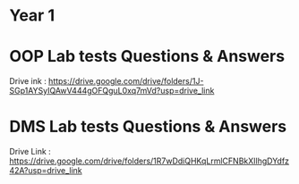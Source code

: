 # Year 1
# OOP Lab tests Questions &amp; Answers
Drive ink : https://drive.google.com/drive/folders/1J-SGp1AYSyIQAwV444gOFQguL0xq7mVd?usp=drive_link
# DMS Lab tests Questions &amp; Answers 
Drive Link : https://drive.google.com/drive/folders/1R7wDdiQHKqLrmlCFNBkXIlhgDYdfz42A?usp=drive_link
